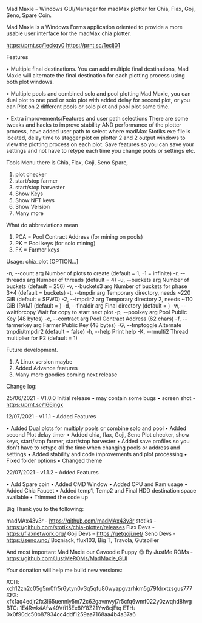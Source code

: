  

Mad Maxie – Windows GUI/Manager for madMax plotter for Chia, Flax, Goji, Seno, Spare Coin.

Mad Maxie is a Windows Forms application oriented to provide a more usable user interface for the madMax chia plotter.

https://prnt.sc/1eckqy0
https://prnt.sc/1eclj01


Features

•	Multiple final destinations.
You can add multiple final destinations, Mad Maxie will alternate the final destination for each plotting process using both plot windows.

•	Multiple pools and combined solo and pool plotting
Mad Maxie, you can dual plot to one pool or solo plot with added delay for second plot, or you can Plot on 2 different pools or solo plot and pool plot same time.

•	Extra improvements/Features and user path selections
There are some tweaks and hacks to improve stability AND performance of the plotter process, have added user path to select where madMax Stotiks exe file is located, delay time to stagger plot on plotter 2 and 2 output windows to view the plotting process on each plot. Save features so you can save your settings and not have to retype each time you change pools or settings etc.

Tools Menu there is Chia, Flax, Goji, Seno Spare, 
1.	plot checker
2.	start/stop farmer
3.	start/stop harvester
4.	Show Keys
5.	Show NFT keys
6.	Show Version
7.	Many more

What do abbreviations mean

1.	PCA = Pool Contract Address (for mining on pools)
2.	PK = Pool keys (for solo mining)
3.	FK = Farmer keys

Usage:
  chia_plot [OPTION...]

  -n, --count arg      Number of plots to create (default = 1, -1 = infinite)
  -r, --threads arg    Number of threads (default = 4)
  -u, --buckets arg    Number of buckets (default = 256)
  -v, --buckets3 arg   Number of buckets for phase 3+4 (default = buckets)
  -t, --tmpdir arg     Temporary directory, needs ~220 GiB (default = $PWD)
  -2, --tmpdir2 arg    Temporary directory 2, needs ~110 GiB [RAM] (default = <tmpdir>)
  -d, --finaldir arg   Final directory (default = <tmpdir>)
  -w, --waitforcopy    Wait for copy to start next plot
  -p, --poolkey arg    Pool Public Key (48 bytes)
  -c, --contract arg   Pool Contract Address (62 chars)
  -f, --farmerkey arg  Farmer Public Key (48 bytes)
  -G, --tmptoggle      Alternate tmpdir/tmpdir2 (default = false)
  -h, --help           Print help
  -K, --rmulti2        Thread multiplier for P2 (default = 1)

Future development.
	
1.	A Linux version maybe
2.	Added Advance features
3.	Many more goodies coming next release

Change log:
	
25/06/2021 - V1.0.0 Initial release
•	may contain some bugs
•	screen shot - https://prnt.sc/166jngx
	

12/07/2021 - v1.1.1 - Added Features
	
• Added Dual plots for multiply pools or combine solo and pool
• Added second Plot delay timer
• Added chia, flax, Goji, Seno Plot checker, show keys, start/stop farmer, start/stop harvester
• Added save profiles so you don't have to retype all the time when changing pools or address and settings
• Added stability and code improvements and plot processing
• Fixed folder options
• Changed theme

22/07/2021 - v1.1.2 - Added Features

•	Add Spare coin
•	Added CMD Window
•	Added CPU and Ram usage
•	Added Chia Faucet
•	Added temp1, Temp2 and Final HDD destination space available
•	Trimmed the code up




Big Thank you to the following:
	
madMAx43v3r - https://github.com/madMAx43v3r
stotiks - https://github.com/stotiks/chia-plotter/releases
Flax Devs - https://flaxnetwork.org/
Goji Devs – https://getgoji.net/
Seno Devs - https://seno.uno/
Bozniack, flux103, Big T, Travola, Gutspiller
	
And most important Mad Maxie our Cavoodle Puppy 😊
By JustMe ROMs -  https://github.com/JustMeROMs/MadMaxie_GUI

Your donation will help me build new versions:
	
XCH: xch12zn2c05g5m0fr5r6ytyn0v3q5qfu80wyapgvzrhkm5g79fdrxtzsgus777
XFX: xfx1aq4edjr2fx3l65uennly5m72c62gavmvyj7r5cfq6wmf022y0zwqhd8hvg
BTC: 1E4Rwk4Afw49Vfi15Ee8iY8Z21Yw8cjFtq
ETH: 0x0f90dc50b87934cc4ddf1259aa7168aa4b4a37a6

